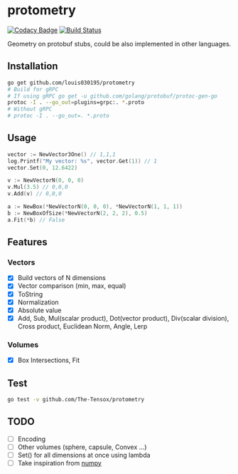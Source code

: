 
# protometry

[![Codacy Badge](https://api.codacy.com/project/badge/Grade/52ed0a7a050c470ababeb6e888d51878)](https://app.codacy.com/gh/The-Tensox/protometry?utm_source=github.com&utm_medium=referral&utm_content=The-Tensox/protometry&utm_campaign=Badge_Grade_Dashboard)
[![Build Status](https://img.shields.io/circleci/project/The-Tensox/protometry/master.svg)](https://circleci.com/gh/The-Tensox/protometry)

Geometry on protobuf stubs, could be also implemented in other languages.

## Installation

```bash
go get github.com/louis030195/protometry
# Build for gRPC
# If using gRPC go get -u github.com/golang/protobuf/protoc-gen-go
protoc -I . --go_out=plugins=grpc:. *.proto
# Without gRPC
# protoc -I . --go_out=. *.proto
```

## Usage

```go
vector := NewVector3One() // 1,1,1
log.Printf("My vector: %s", vector.Get(1)) // 1
vector.Set(0, 12.6422)

v := NewVectorN(0, 0, 0)
v.Mul(3.5) // 0,0,0
v.Add(v) // 0,0,0

a := NewBox(*NewVectorN(0, 0, 0), *NewVectorN(1, 1, 1))
b := NewBoxOfSize(*NewVectorN(2, 2, 2), 0.5)
a.Fit(*b) // False
```

## Features

### Vectors

- [x] Build vectors of N dimensions
- [x] Vector comparison (min, max, equal)
- [x] ToString
- [x] Normalization
- [x] Absolute value
- [x] Add, Sub, Mul(scalar product), Dot(vector product), Div(scalar division), Cross product, Euclidean Norm, Angle, Lerp

### Volumes

- [x] Box Intersections, Fit

## Test

```bash
go test -v github.com/The-Tensox/protometry
```

## TODO

- [ ] Encoding
- [ ] Other volumes (sphere, capsule, Convex ...)
- [ ] Set() for all dimensions at once using lambda
- [ ] Take inspiration from [numpy](https://numpy.org)
